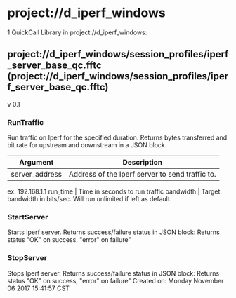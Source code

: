 # project://d_iperf_windows
1 QuickCall Library in project://d_iperf_windows:
## project://d_iperf_windows/session_profiles/iperf_server_base_qc.fftc (project://d_iperf_windows/session_profiles/iperf_server_base_qc.fftc)
v 0.1
### RunTraffic
Run traffic on Iperf for the specified duration. Returns bytes transferred and bit rate for upstream and downstream in a JSON block. 

Argument | Description
------------ | -------------
server_address | Address of the Iperf server to send traffic to. 
ex. 192.168.1.1
run_time | Time in seconds to run traffic
bandwidth | Target bandwidth in bits/sec. Will run unlimited if left as default. 
### StartServer
Starts Iperf server. Returns success/failure status in JSON block:
Returns status "OK" on success, "error" on failure"
### StopServer
Stops Iperf server. Returns success/failure status in JSON block:
Returns status "OK" on success, "error" on failure"
Created on: Monday November 06 2017 15:41:57 CST
